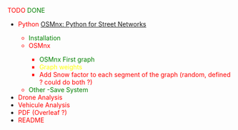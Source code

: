 <span style="color:red">TODO</span>
<span style="color:green">DONE</span>
- <span style="color:red">Python [OSMnx: Python for Street Networks](https://geoffboeing.com/2016/11/osmnx-python-street-networks/)
    - <span style="color:green">Installation
    - <span style="color:red">OSMnx
        - <span style="color:green">OSMnx First graph
        - <span style="color:yellow">Graph weights
        - <span style="color:red">Add Snow factor to each segment of the graph (random, defined ? could do both ?)
    - <span style="color:green">Other
        -<span style="color:green">Save System
- <span style="color:red"> Drone Analysis
- <span style="color:red">Vehicule Analysis
- <span style="color:red">PDF (Overleaf ?)
- <span style="color:red">README